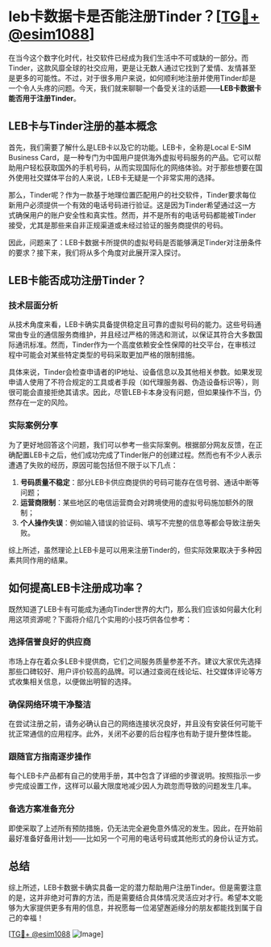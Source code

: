 # leb卡数据卡是否能注册Tinder？[[TG💪+ @esim1088](https://t.me/s/esim1088)]

在当今这个数字化时代，社交软件已经成为我们生活中不可或缺的一部分。而Tinder，这款风靡全球的社交应用，更是让无数人通过它找到了爱情、友情甚至是更多的可能性。不过，对于很多用户来说，如何顺利地注册并使用Tinder却是一个令人头疼的问题。今天，我们就来聊聊一个备受关注的话题——**LEB卡数据卡能否用于注册Tinder**。

## LEB卡与Tinder注册的基本概念

首先，我们需要了解什么是LEB卡以及它的功能。LEB卡，全称是Local E-SIM Business Card，是一种专门为中国用户提供海外虚拟号码服务的产品。它可以帮助用户轻松获取国外的手机号码，从而实现国际化的网络体验。对于那些想要在国外使用社交媒体平台的人来说，LEB卡无疑是一个非常实用的选择。

那么，Tinder呢？作为一款基于地理位置匹配用户的社交软件，Tinder要求每位新用户必须提供一个有效的电话号码进行验证。这是因为Tinder希望通过这一方式确保用户的账户安全性和真实性。然而，并不是所有的电话号码都能被Tinder接受，尤其是那些来自非正规渠道或未经过验证的服务商提供的号码。

因此，问题来了：LEB卡数据卡所提供的虚拟号码是否能够满足Tinder对注册条件的要求？接下来，我们将从多个角度对此展开深入探讨。

## LEB卡能否成功注册Tinder？

### 技术层面分析

从技术角度来看，LEB卡确实具备提供稳定且可靠的虚拟号码的能力。这些号码通常由专业的通信服务商维护，并且经过严格的筛选和测试，以保证其符合大多数国际通讯标准。然而，Tinder作为一个高度依赖安全性保障的社交平台，在审核过程中可能会对某些特定类型的号码采取更加严格的限制措施。

具体来说，Tinder会检查申请者的IP地址、设备信息以及其他相关参数。如果发现申请人使用了不符合规定的工具或者手段（如代理服务器、伪造设备标识等），则很可能会直接拒绝其请求。因此，尽管LEB卡本身没有问题，但如果操作不当，仍然存在一定的风险。

### 实际案例分享

为了更好地回答这个问题，我们可以参考一些实际案例。根据部分网友反馈，在正确配置LEB卡之后，他们成功完成了Tinder账户的创建过程。然而也有不少人表示遭遇了失败的经历，原因可能包括但不限于以下几点：

1. **号码质量不稳定**：部分LEB卡供应商提供的号码可能存在信号弱、通话中断等问题；
2. **运营商限制**：某些地区的电信运营商会对跨境使用的虚拟号码施加额外的限制；
3. **个人操作失误**：例如输入错误的验证码、填写不完整的信息等都会导致注册失败。

综上所述，虽然理论上LEB卡是可以用来注册Tinder的，但实际效果取决于多种因素共同作用的结果。

## 如何提高LEB卡注册成功率？

既然知道了LEB卡有可能成为通向Tinder世界的大门，那么我们应该如何最大化利用这项资源呢？下面将介绍几个实用的小技巧供各位参考：

### 选择信誉良好的供应商

市场上存在着众多LEB卡提供商，它们之间服务质量参差不齐。建议大家优先选择那些口碑较好、用户评价较高的品牌。可以通过查阅在线论坛、社交媒体评论等方式收集相关信息，以便做出明智的选择。

### 确保网络环境干净整洁

在尝试注册之前，请务必确认自己的网络连接状况良好，并且没有安装任何可能干扰正常通信的应用程序。此外，关闭不必要的后台程序也有助于提升整体性能。

### 跟随官方指南逐步操作

每个LEB卡产品都有自己的使用手册，其中包含了详细的步骤说明。按照指示一步步完成设置工作，这样可以最大限度地减少因人为疏忽而导致的问题发生几率。

### 备选方案准备充分

即使采取了上述所有预防措施，仍无法完全避免意外情况的发生。因此，在开始前最好准备好备用计划——比如另一个可用的电话号码或其他形式的身份认证方式。

## 总结

综上所述，LEB卡数据卡确实具备一定的潜力帮助用户注册Tinder。但是需要注意的是，这并非绝对可靠的方法，而是需要结合具体情况灵活应对才行。希望本文能够为大家提供更多有用的信息，并祝愿每一位渴望邂逅缘分的朋友都能找到属于自己的幸福！

[[TG💪+ @esim1088](https://t.me/s/esim1088) ![Image](https://i.postimg.cc/4NQfJmqS/Snipaste-2025-05-13-00-14-12.png)]